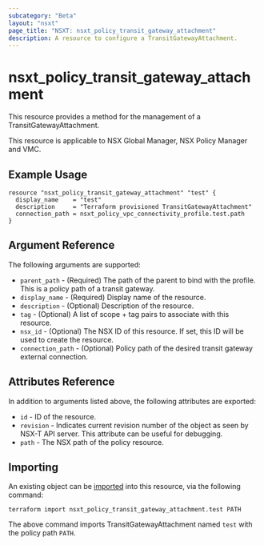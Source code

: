 ```yaml
---
subcategory: "Beta"
layout: "nsxt"
page_title: "NSXT: nsxt_policy_transit_gateway_attachment"
description: A resource to configure a TransitGatewayAttachment.
---
```


# nsxt_policy_transit_gateway_attachment

This resource provides a method for the management of a TransitGatewayAttachment.

This resource is applicable to NSX Global Manager, NSX Policy Manager and VMC.

## Example Usage

```hcl
resource "nsxt_policy_transit_gateway_attachment" "test" {
  display_name    = "test"
  description     = "Terraform provisioned TransitGatewayAttachment"
  connection_path = nsxt_policy_vpc_connectivity_profile.test.path
}
```

## Argument Reference

The following arguments are supported:

* `parent_path` - (Required) The path of the parent to bind with the profile. This is a policy path of a transit gateway.
* `display_name` - (Required) Display name of the resource.
* `description` - (Optional) Description of the resource.
* `tag` - (Optional) A list of scope + tag pairs to associate with this resource.
* `nsx_id` - (Optional) The NSX ID of this resource. If set, this ID will be used to create the resource.
* `connection_path` - (Optional) Policy path of the desired transit gateway external connection.

## Attributes Reference

In addition to arguments listed above, the following attributes are exported:

* `id` - ID of the resource.
* `revision` - Indicates current revision number of the object as seen by NSX-T API server. This attribute can be useful for debugging.
* `path` - The NSX path of the policy resource.

## Importing

An existing object can be [imported][docs-import] into this resource, via the following command:

[docs-import]: https://www.terraform.io/cli/import

```
terraform import nsxt_policy_transit_gateway_attachment.test PATH
```

The above command imports TransitGatewayAttachment named `test` with the policy path `PATH`.
